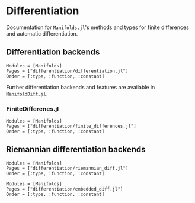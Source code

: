 # Differentiation

Documentation for `Manifolds.jl`'s methods and types for finite differences and automatic differentiation.

## Differentiation backends

```@autodocs
Modules = [Manifolds]
Pages = ["differentiation/differentiation.jl"]
Order = [:type, :function, :constant]
```

Further differentiation backends and features are available in [`ManifoldDiff.jl`](https://github.com/JuliaManifolds/ManifoldDiff.jl).

### FiniteDifferenes.jl

```@autodocs
Modules = [Manifolds]
Pages = ["differentiation/finite_differences.jl"]
Order = [:type, :function, :constant]
```

## Riemannian differentiation backends

```@autodocs
Modules = [Manifolds]
Pages = ["differentiation/riemannian_diff.jl"]
Order = [:type, :function, :constant]
```

```@autodocs
Modules = [Manifolds]
Pages = ["differentiation/embedded_diff.jl"]
Order = [:type, :function, :constant]
```
